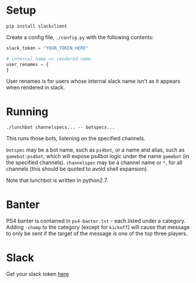 # Setup

`pip install slackclient`

Create a config file, `./config.py` with the following contents:
```python
slack_token = "YOUR_TOKEN_HERE"

# internal name => rendered name
user_renames = {
}
```

User renames is for users whose internal slack name isn't as it appears when rendered in slack.

# Running

`./lunchbot channelspecs... -- botspecs...`

This runs those bots, listening on the specified channels.

`botspec` may be a bot name, such as `ps4bot`, or a name and alias, such as `gamebot:ps4bot`, which will expose ps4bot logic under the name `gamebot` (in the specified channels).
`channelspec` may be a channel name or `*`, for all channels (this should be quoted to avoid shell expansion).

Note that lunchbot is written in python2.7.

# Banter

PS4 banter is contained in `ps4-banter.txt` - each listed under a category. Adding `-champ` to the category (except for `kickoff`) will cause that message to only be sent if the target of the message is one of the top three players.

# Slack

Get your slack token [here](https://api.slack.com/custom-integrations/legacy-tokens)
